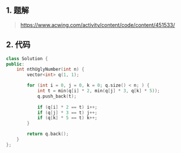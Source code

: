 ## 1. 题解
> https://www.acwing.com/activity/content/code/content/451533/

## 2. 代码
```c++
class Solution {
public:
    int nthUglyNumber(int n) {
        vector<int> q(1, 1);

        for (int i = 0, j = 0, k = 0; q.size() < n; ) {
            int t = min(q[i] * 2, min(q[j] * 3, q[k] * 5));
            q.push_back(t);
            
            if (q[i] * 2 == t) i++;
            if (q[j] * 3 == t) j++;
            if (q[k] * 5 == t) k++;
        }

        return q.back();
    }
};
```